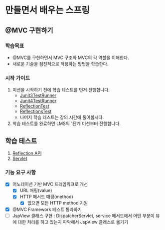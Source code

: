 # 만들면서 배우는 스프링

## @MVC 구현하기

### 학습목표
- @MVC를 구현하면서 MVC 구조와 MVC의 각 역할을 이해한다.
- 새로운 기술을 점진적으로 적용하는 방법을 학습한다.

### 시작 가이드
1. 미션을 시작하기 전에 학습 테스트를 먼저 진행합니다.
    - [Junit3TestRunner](study/src/test/java/reflection/Junit3TestRunner.java)
    - [Junit4TestRunner](study/src/test/java/reflection/Junit4TestRunner.java)
    - [ReflectionTest](study/src/test/java/reflection/ReflectionTest.java)
    - [ReflectionsTest](study/src/test/java/reflection/ReflectionsTest.java)
    - 나머지 학습 테스트는 강의 시간에 풀어봅시다.
2. 학습 테스트를 완료하면 LMS의 1단계 미션부터 진행합니다.

## 학습 테스트
1. [Reflection API](study/src/test/java/reflection)
2. [Servlet](study/src/test/java/servlet)

### 기능 요구 사항
- [x] 어노테이션 기반 MVC 프레임워크로 개선
  - [x] URL 매핑(value)
  - [x] HTTP 메서드 매핑(method)
    - [x] 없으면 모든 HTTP method 지원
- [x] @MVC Framework 테스트 통과하기
- [ ] JspView 클래스 구현 : DispatcherServlet, service 메서드에서 어떤 부분이 뷰에 대한 처리를 하고 있는지 파악해서 JspView 클래스로 옮기기
